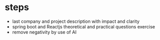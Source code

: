 
# steps

- last company and project description with impact and clarity
- spring boot and Reactjs theoretical and practical questions exercise 
- remove negativity by use of AI
